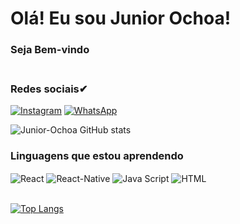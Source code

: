 # Olá! Eu sou Junior Ochoa!
### Seja Bem-vindo <br/> <br/>


### Redes sociais✔

[![Instagram](https://img.shields.io/badge/Instagram-E4405F?style=for-the-badge&logo=instagram&logoColor=white)](https://instagram.com/jjuniorochoa)
[![WhatsApp](https://img.shields.io/badge/WhatsApp-25D366?style=for-the-badge&logo=whatsapp&logoColor=white)](https://wa.me/5517992478914/?text=Olá)

![Junior-Ochoa GitHub stats](https://github-readme-stats.vercel.app/api?username=Junior-Ochoa&show_icons=true&theme=dark)

### Linguagens que estou aprendendo

<div style="display: inline_block">
   <img align="center" alt="React" src="https://img.shields.io/badge/React-20232A?style=for-the-badge&logo=react&logoColor=61DAFB" />
  <img align="center" alt="React-Native" src="https://img.shields.io/badge/React_Native-20232A?style=for-the-badge&logo=react&logoColor=61DAFB" />
   <img align="center" alt="Java Script" src="https://img.shields.io/badge/JavaScript-323330?style=for-the-badge&logo=javascript&logoColor=F7DF1E" />
  <img align="center" alt="HTML" src="https://img.shields.io/badge/HTML-239120?style=for-the-badge&logo=html5&logoColor=white" />
  </div> <br/>
  
  [![Top Langs](https://github-readme-stats.vercel.app/api/top-langs/?username=Junior-Ochoa&layout=compact)](https://github.com/anuraghazra/github-readme-stats)
